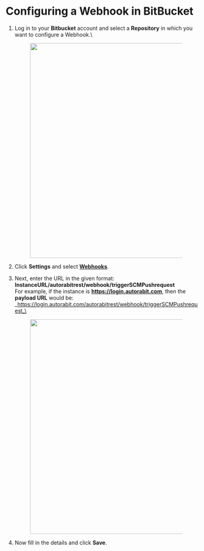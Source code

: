 # Configuring a Webhook in BitBucket

1.  Log in to your **Bitbucket** account and select a **Repository** in which you want to configure a Webhook.\


    <figure><img src="https://cdn.document360.io/8711f4e7-c040-4616-aac9-d947f87e4619/Images/Documentation/drexHowtoconfigureaWebhookinBitbucketcustom1.png" alt="" width="563"><figcaption></figcaption></figure>
2. Click **Settings** and select [**Webhooks**](../../../../codescan/codescan-integration/webhooks/).
3.  Next, enter the URL in the given format: **InstanceURL/autorabitrest/webhook/triggerSCMPushrequest**\
    For example, if the instance is **https://login.autorabit.com**, then the **payload URL** would be: _https://login.autorabit.com/autorabitrest/webhook/triggerSCMPushrequest_\


    <figure><img src="https://cdn.document360.io/8711f4e7-c040-4616-aac9-d947f87e4619/Images/Documentation/drexHowtoconfigureaWebhookinBitbucketcustom21.png" alt="" width="563"><figcaption></figcaption></figure>
4. Now fill in the details and click **Save**.
